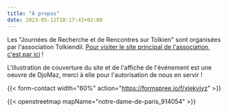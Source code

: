 ```yaml
---
title: "À propos"
date: 2023-05-12T18:17:43+02:00
---
```


Les "Journées de Recherche et de Rencontres sur Tolkien" sont organisées par l'association Tolkiendil. <a href="https://www.tolkiendil.com">Pour visiter le site principal de l'association, c'est par ici</a> !

L'illustration de couverture du site et de l'affiche de l'événement est une oeuvre de DjoMaz, merci à elle pour l'autorisation de nous en servir !

{{< form-contact width="60%" action="https://formspree.io/f/xlekvjyz" >}}

{{< openstreetmap mapName="notre-dame-de-paris_914054" >}}
